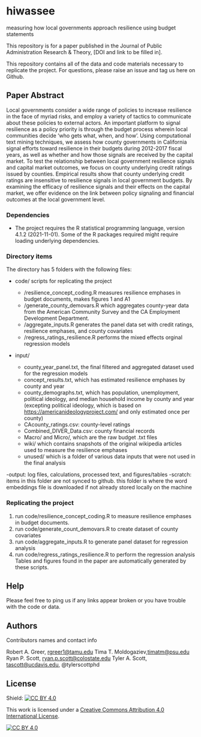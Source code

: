 # hiwassee
measuring how local governments approach resilience using budget statements

This repository is for a paper  published in the Journal of Public Administration Research & Theory, [DOI and link to be filled in].

This repository contains all of the data and code materials necessary to replicate the project. For questions, please raise an issue and tag us here on Github. 

## Paper Abstract
Local governments consider a wide range of policies to increase resilience in the face of myriad risks, and employ a variety of tactics to communicate about these policies to external actors. An important platform to signal resilience as a policy priority is through the budget process wherein local communities decide ‘who gets what, when, and how’.  Using computational text mining techniques, we assess how county governments in California signal efforts toward resilience in their budgets during 2012-2017 fiscal years, as well as whether and how those signals are received by the capital market.  To test the relationship between local government resilience signals and capital market outcomes, we focus on county underlying credit ratings issued by counties. Empirical results show that county underlying credit ratings are insensitive to resilience signals in local government budgets. By examining the efficacy of resilience signals and their effects on the capital market, we offer evidence on the link between policy signaling and financial outcomes at the local government level.

### Dependencies

* The project requires the R statistical programming language, version 4.1.2 (2021-11-01). Some of the R packages required might require loading underlying dependencies.

### Directory items

The directory has 5 folders with the following files:
- code/ scripts for replicating the project
  - /resilience_concept_coding.R measures resilience emphases in budget documents, makes figures 1 and A1
  - /generate_county_demovars.R which aggregates county-year data from the American Community Survey and the CA Employment Development Department.
  - /aggregate_inputs.R generates the panel data set with credit ratings, resilience emphases, and county covariates
  - /regress_ratings_resilience.R performs the mixed effects orginal regression models
  
- input/ 
    - county_year_panel.txt, the final filtered and aggregated dataset used for the regression models
    - concept_results.txt, which has estimated resilience emphases by county and year
    - county_demographs.txt, which has population, unemployment, political ideology, and median household income by county and year (excepting political ideology, which is based on https://americanideologyproject.com/ and only estimated once per county)
    - CAcounty_ratings.csv: county-level ratings
    - Combined_DIVER_Data.csv: county financial records
  - Macro/ and Micro/, which are the raw budget .txt files
  - wiki/ which contains snapshots of the original wikipedia articles used to measure the resilience emphases
  - unused/ which is a folder of various data inputs that were not used in the final analysis

  
  
-output: log files, calculations, processed text, and figures/tables
-scratch: items in this folder are not synced to github. this folder is where the word embeddings file is downloaded if not already stored locally on the machine


### Replicating the project
1. run code/resilience_concept_coding.R to measure resilience emphases in budget documents.
2. run code/generate_count_demovars.R to create dataset of county covariates
3. run code/aggregate_inputs.R to generate panel dataset for regression analysis
4. run code/regress_ratings_resilience.R to perform the regression analysis
Tables and figures found in the paper are automatically generated by these scripts.

## Help

Please feel free to ping us if any links appear broken or you have trouble with the code or data.

## Authors

Contributors names and contact info

Robert A. Greer, rgreer1@tamu.edu
Tima T. Moldogaziev,timatm@psu.edu 
Ryan P. Scott, ryan.p.scott@colostate.edu
Tyler A. Scott, tascott@ucdavis.edu, @tylerscottphd  



## License
Shield: [![CC BY 4.0][cc-by-shield]][cc-by]

This work is licensed under a
[Creative Commons Attribution 4.0 International License][cc-by].

[![CC BY 4.0][cc-by-image]][cc-by]

[cc-by]: http://creativecommons.org/licenses/by/4.0/
[cc-by-image]: https://i.creativecommons.org/l/by/4.0/88x31.png
[cc-by-shield]: https://img.shields.io/badge/License-CC%20BY%204.0-lightgrey.svg



